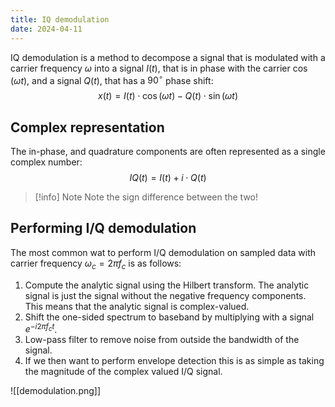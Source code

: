 ```yaml
---
title: IQ demodulation
date: 2024-04-11
---
```

IQ demodulation is a method to decompose a signal that is modulated with a carrier frequency $\omega$ into a signal $I(t)$, that is in phase with the carrier $\cos(\omega t)$, and a signal $Q(t)$, that has a $90^\circ$ phase shift:
$$
x(t)=I(t)\cdot\cos(\omega t) - Q(t)\cdot\sin(\omega t)
\tag{1}
$$
## Complex representation
The in-phase, and quadrature components are often represented as a single complex number:
$$
IQ(t) = I(t) + i\cdot Q(t)
$$

> [!info] Note
> Note the sign difference between the two!

## Performing I/Q demodulation
The most common wat to perform I/Q demodulation on sampled data with carrier frequency $\omega_c=2\pi f_c$ is as follows:
1. Compute the analytic signal using the Hilbert transform. The analytic signal is just the signal without the negative frequency components. This means that the analytic signal is complex-valued.
2. Shift the one-sided spectrum to baseband by multiplying with a signal $e^{-i2\pi f_c t}$.
3. Low-pass filter to remove noise from outside the bandwidth of the signal.
4. If we then want to perform envelope detection this is as simple as taking the magnitude of the complex valued I/Q signal.

![[demodulation.png]]